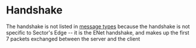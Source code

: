 # Handshake
The handshake is not listed in [message types](../message-types.md) because the handshake is not specific to Sector's Edge -- it is the ENet handshake, and makes up the first 7 packets exchanged between the server and the client